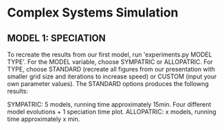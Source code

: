 # Complex Systems Simulation

## MODEL 1: SPECIATION

To recreate the results from our first model, run 'experiments.py MODEL TYPE'. For the MODEL variable, choose SYMPATRIC or ALLOPATRIC. For TYPE, choose STANDARD (recreate all figures from our presentation with smaller grid size and iterations to increase speed) or CUSTOM (input your own parameter values). The STANDARD options produces the followng results:

SYMPATRIC: 5 models, running time approximately 15min. Four different model evolutions + 1 speciation time plot.
ALLOPATRIC: x models, running time approximately x min. 

